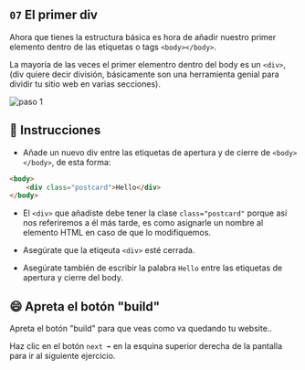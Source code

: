## `07` El primer div

Ahora que tienes la estructura básica es hora de añadir nuestro primer elemento dentro de las etiquetas o tags `<body></body>`.

La mayoría de las veces el primer elementro dentro del body es un  `<div>`, (div quiere decir división, 
básicamente son una herramienta genial para dividir tu sitio web en varias secciones).


![paso 1](../../assets/07-the-first-div.png?raw=true)

## 📝 Instrucciones

- Añade un nuevo div entre las etiquetas de apertura y de cierre de `<body></body>`, de esta forma:

```html
<body>
    <div class="postcard">Hello</div>
</body>
```

- El `<div>` que añadiste debe tener la clase `class="postcard"` porque así nos referiremos a él más tarde, es como asignarle un nombre al elemento HTML en caso de que lo modifiquemos.

- Asegúrate que la etiqeuta `<div>` esté cerrada.

- Asegúrate también de escribir la palabra `Hello` entre las etiquetas de apertura y cierre del body.
 
## 😄 Apreta el botón "build"

Apreta el botón "build" para que veas como va quedando tu website..

Haz clic en el botón `next ➡` en la esquina superior derecha de la pantalla para ir al siguiente ejercicio. 